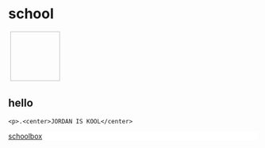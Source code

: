 # school

<html>

<body>
<div id="banner">&nbsp;<img scr="image/Unknown.jpg" width="100" height="100" alt=""/></div>

<style>
center{
    background-color: yellow;

}
</style>
<p><h2>hello</h2>

    <p>.<center>JORDAN IS KOOL</center>


<p><a href="https://schoolbox.scr.vic.edu.au/login/">schoolbox</a>

<style>
p{
    background-color: white;

}
</style>







</body>
</html>
    




    






























